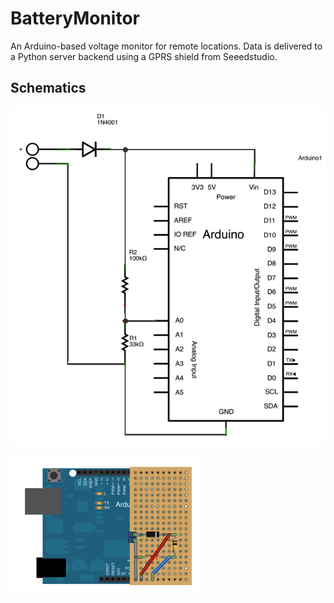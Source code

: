 BatteryMonitor
==============

An Arduino-based voltage monitor for remote locations. 
Data is delivered to a Python server backend using a GPRS shield from 
Seeedstudio.



Schematics
----------

![Schematic for the electronic components](https://github.com/uwekamper/BatteryMonitor/blob/master/Schematics/ArduinoBatteryMonitor_Schaltplan.png?raw=true)

![Image showing the electronic parts on a breaboard](https://github.com/uwekamper/BatteryMonitor/blob/master/Schematics/ArduinoBatteryMonitor_Steckplatine.png?raw=true)

